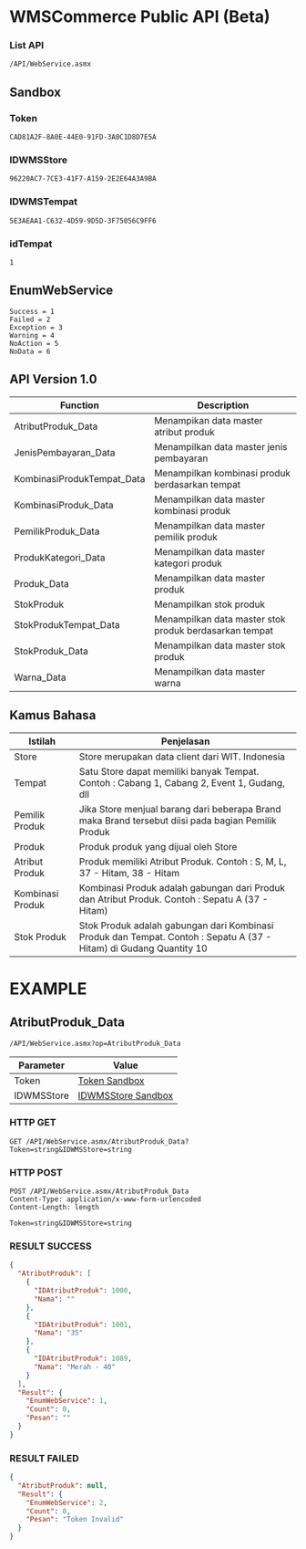 # WMSCommerce Public API (Beta)

### List API
```
/API/WebService.asmx
```

## Sandbox

### Token
```
CAD81A2F-8A0E-44E0-91FD-3A0C1D8D7E5A
```

### IDWMSStore
```
96220AC7-7CE3-41F7-A159-2E2E64A3A9BA
```

### IDWMSTempat
```
5E3AEAA1-C632-4D59-9D5D-3F75056C9FF6
```

### idTempat
```
1
```

## EnumWebService
```
Success = 1
Failed = 2
Exception = 3
Warning = 4
NoAction = 5
NoData = 6
```

## API Version 1.0
Function | Description 
--- | --- 
AtributProduk_Data | Menampikan data master atribut produk
JenisPembayaran_Data | Menampilkan data master jenis pembayaran
KombinasiProdukTempat_Data | Menampilkan kombinasi produk berdasarkan tempat
KombinasiProduk_Data | Menampilkan data master kombinasi produk
PemilikProduk_Data | Menampilkan data master pemilik produk
ProdukKategori_Data | Menampilkan data master kategori produk
Produk_Data | Menampilkan data master produk
StokProduk | Menampilkan stok produk
StokProdukTempat_Data | Menampilkan data master stok produk berdasarkan tempat
StokProduk_Data | Menampilkan data master stok produk
Warna_Data | Menampilkan data master warna

## Kamus Bahasa
Istilah | Penjelasan
--- | --- 
Store | Store merupakan data client dari WIT. Indonesia
Tempat | Satu Store dapat memiliki banyak Tempat. Contoh : Cabang 1, Cabang 2, Event 1, Gudang, dll
Pemilik Produk | Jika Store menjual barang dari beberapa Brand maka Brand tersebut diisi pada bagian Pemilik Produk
Produk | Produk produk yang dijual oleh Store
Atribut Produk | Produk memiliki Atribut Produk. Contoh : S, M, L, 37 - Hitam, 38 - Hitam
Kombinasi Produk | Kombinasi Produk adalah gabungan dari Produk dan Atribut Produk. Contoh : Sepatu A (37 - Hitam)
Stok Produk | Stok Produk adalah gabungan dari Kombinasi Produk dan Tempat. Contoh : Sepatu A (37 - Hitam) di Gudang Quantity 10

# EXAMPLE

## AtributProduk_Data
```
/API/WebService.asmx?op=AtributProduk_Data
```

Parameter | Value 
--- | --- 
Token | [Token Sandbox](https://github.com/rendyherdiawan/WMSCommerce-API#token-sandbox)
IDWMSStore | [IDWMSStore Sandbox](https://github.com/rendyherdiawan/WMSCommerce-API#id-wms-store-sandbox)

### HTTP GET
```
GET /API/WebService.asmx/AtributProduk_Data?Token=string&IDWMSStore=string
```

### HTTP POST
```
POST /API/WebService.asmx/AtributProduk_Data
Content-Type: application/x-www-form-urlencoded
Content-Length: length

Token=string&IDWMSStore=string
```

### RESULT SUCCESS
```json
{
  "AtributProduk": [
    {
      "IDAtributProduk": 1000,
      "Nama": ""
    },
    {
      "IDAtributProduk": 1001,
      "Nama": "35"
    },
    {
      "IDAtributProduk": 1089,
      "Nama": "Merah - 40"
    }
  ],
  "Result": {
    "EnumWebService": 1,
    "Count": 0,
    "Pesan": ""
  }
}
```

### RESULT FAILED
```json
{
  "AtributProduk": null,
  "Result": {
    "EnumWebService": 2,
    "Count": 0,
    "Pesan": "Token Invalid"
  }
}
```
